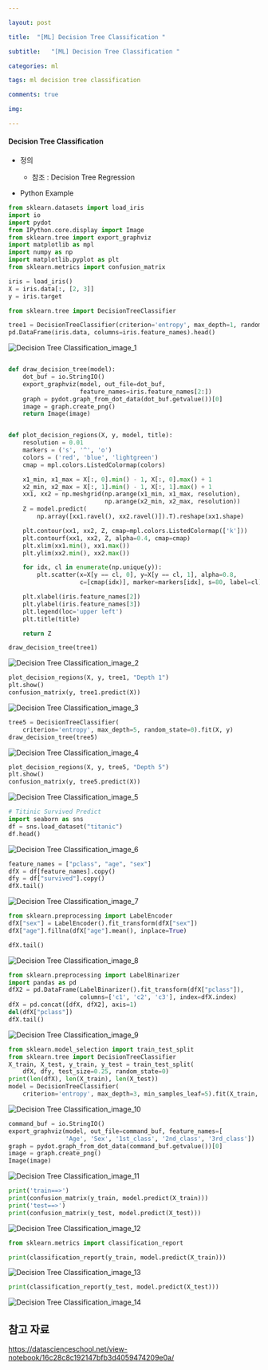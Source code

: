 ```yaml
---

layout: post

title:  "[ML] Decision Tree Classification "

subtitle:   "[ML] Decision Tree Classification "

categories: ml

tags: ml decision tree classification 

comments: true

img: 

---
```




#### Decision Tree Classification

* 정의
  - 참조 : Decision Tree Regression



* Python Example

```python
from sklearn.datasets import load_iris
import io
import pydot
from IPython.core.display import Image
from sklearn.tree import export_graphviz
import matplotlib as mpl
import numpy as np
import matplotlib.pyplot as plt
from sklearn.metrics import confusion_matrix

iris = load_iris()
X = iris.data[:, [2, 3]]
y = iris.target

from sklearn.tree import DecisionTreeClassifier

tree1 = DecisionTreeClassifier(criterion='entropy', max_depth=1, random_state=0).fit(X, y)
pd.DataFrame(iris.data, columns=iris.feature_names).head()
```

![Decision Tree Classification_image_1](/assets/img/machine_learning/Decision_Tree_Classification_image_1.PNG)

```python

def draw_decision_tree(model):
    dot_buf = io.StringIO()
    export_graphviz(model, out_file=dot_buf,
                    feature_names=iris.feature_names[2:])
    graph = pydot.graph_from_dot_data(dot_buf.getvalue())[0]
    image = graph.create_png()
    return Image(image)


def plot_decision_regions(X, y, model, title):
    resolution = 0.01
    markers = ('s', '^', 'o')
    colors = ('red', 'blue', 'lightgreen')
    cmap = mpl.colors.ListedColormap(colors)

    x1_min, x1_max = X[:, 0].min() - 1, X[:, 0].max() + 1
    x2_min, x2_max = X[:, 1].min() - 1, X[:, 1].max() + 1
    xx1, xx2 = np.meshgrid(np.arange(x1_min, x1_max, resolution),
                           np.arange(x2_min, x2_max, resolution))
    Z = model.predict(
        np.array([xx1.ravel(), xx2.ravel()]).T).reshape(xx1.shape)

    plt.contour(xx1, xx2, Z, cmap=mpl.colors.ListedColormap(['k']))
    plt.contourf(xx1, xx2, Z, alpha=0.4, cmap=cmap)
    plt.xlim(xx1.min(), xx1.max())
    plt.ylim(xx2.min(), xx2.max())

    for idx, cl in enumerate(np.unique(y)):
        plt.scatter(x=X[y == cl, 0], y=X[y == cl, 1], alpha=0.8,
                    c=[cmap(idx)], marker=markers[idx], s=80, label=cl)

    plt.xlabel(iris.feature_names[2])
    plt.ylabel(iris.feature_names[3])
    plt.legend(loc='upper left')
    plt.title(title)

    return Z

draw_decision_tree(tree1)
```

![Decision Tree Classification_image_2](/assets/img/machine_learning/Decision_Tree_Classification_image_2.PNG)

```python
plot_decision_regions(X, y, tree1, "Depth 1")
plt.show()
confusion_matrix(y, tree1.predict(X))
```

![Decision Tree Classification_image_3](/assets/img/machine_learning/Decision_Tree_Classification_image_3.PNG)

```python
tree5 = DecisionTreeClassifier(
    criterion='entropy', max_depth=5, random_state=0).fit(X, y)
draw_decision_tree(tree5)
```

![Decision Tree Classification_image_4](/assets/img/machine_learning/Decision_Tree_Classification_image_4.PNG)

```python
plot_decision_regions(X, y, tree5, "Depth 5")
plt.show()
confusion_matrix(y, tree5.predict(X))
```

![Decision Tree Classification_image_5](/assets/img/machine_learning/Decision_Tree_Classification_image_5.PNG)



```python
# Titinic Survived Predict
import seaborn as sns
df = sns.load_dataset("titanic")
df.head()
```

![Decision Tree Classification_image_6](/assets/img/machine_learning/Decision_Tree_Classification_image_6.PNG)



```python
feature_names = ["pclass", "age", "sex"]
dfX = df[feature_names].copy()
dfy = df["survived"].copy()
dfX.tail()
```

![Decision Tree Classification_image_7](/assets/img/machine_learning/Decision_Tree_Classification_image_7.PNG)

```python
from sklearn.preprocessing import LabelEncoder
dfX["sex"] = LabelEncoder().fit_transform(dfX["sex"])
dfX["age"].fillna(dfX["age"].mean(), inplace=True)

dfX.tail()
```

![Decision Tree Classification_image_8](/assets/img/machine_learning/Decision_Tree_Classification_image_8.PNG)

```python
from sklearn.preprocessing import LabelBinarizer
import pandas as pd
dfX2 = pd.DataFrame(LabelBinarizer().fit_transform(dfX["pclass"]),
                    columns=['c1', 'c2', 'c3'], index=dfX.index)
dfX = pd.concat([dfX, dfX2], axis=1)
del(dfX["pclass"])
dfX.tail()
```

![Decision Tree Classification_image_9](/assets/img/machine_learning/Decision_Tree_Classification_image_9.PNG)

```python
from sklearn.model_selection import train_test_split
from sklearn.tree import DecisionTreeClassifier
X_train, X_test, y_train, y_test = train_test_split(
    dfX, dfy, test_size=0.25, random_state=0)
print(len(dfX), len(X_train), len(X_test))
model = DecisionTreeClassifier(
    criterion='entropy', max_depth=3, min_samples_leaf=5).fit(X_train, y_train)
```

![Decision Tree Classification_image_10](/assets/img/machine_learning/Decision_Tree_Classification_image_10.PNG)

```python
command_buf = io.StringIO()
export_graphviz(model, out_file=command_buf, feature_names=[
                'Age', 'Sex', '1st_class', '2nd_class', '3rd_class'])
graph = pydot.graph_from_dot_data(command_buf.getvalue())[0]
image = graph.create_png()
Image(image)
```

![Decision Tree Classification_image_11](/assets/img/machine_learning/Decision_Tree_Classification_image_11.PNG)

```python
print('train==>')
print(confusion_matrix(y_train, model.predict(X_train)))
print('test==>')
print(confusion_matrix(y_test, model.predict(X_test)))
```

![Decision Tree Classification_image_12](/assets/img/machine_learning/Decision_Tree_Classification_image_12.PNG)

```python
from sklearn.metrics import classification_report

print(classification_report(y_train, model.predict(X_train)))
```

![Decision Tree Classification_image_13](/assets/img/machine_learning/Decision_Tree_Classification_image.PNG)

```python 
print(classification_report(y_test, model.predict(X_test)))
```

![Decision Tree Classification_image_14](/assets/img/machine_learning/Decision_Tree_Classification_image_14.PNG)





## 참고 자료

https://datascienceschool.net/view-notebook/16c28c8c192147bfb3d4059474209e0a/